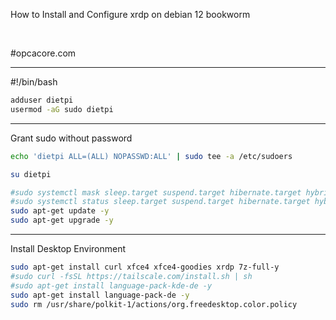 
How to Install and Configure xrdp on debian 12 bookworm

<br>

#opcacore.com





---

#!/bin/bash

``` bash
adduser dietpi
usermod -aG sudo dietpi
```

---

Grant sudo without password

``` bash
echo 'dietpi ALL=(ALL) NOPASSWD:ALL' | sudo tee -a /etc/sudoers

su dietpi

#sudo systemctl mask sleep.target suspend.target hibernate.target hybrid-sleep.target
#sudo systemctl status sleep.target suspend.target hibernate.target hybrid-sleep.target
sudo apt-get update -y
sudo apt-get upgrade -y
```

---

Install Desktop Environment

``` bash
sudo apt-get install curl xfce4 xfce4-goodies xrdp 7z-full-y
#sudo curl -fsSL https://tailscale.com/install.sh | sh
#sudo apt-get install language-pack-kde-de -y
sudo apt-get install language-pack-de -y
sudo rm /usr/share/polkit-1/actions/org.freedesktop.color.policy
```

